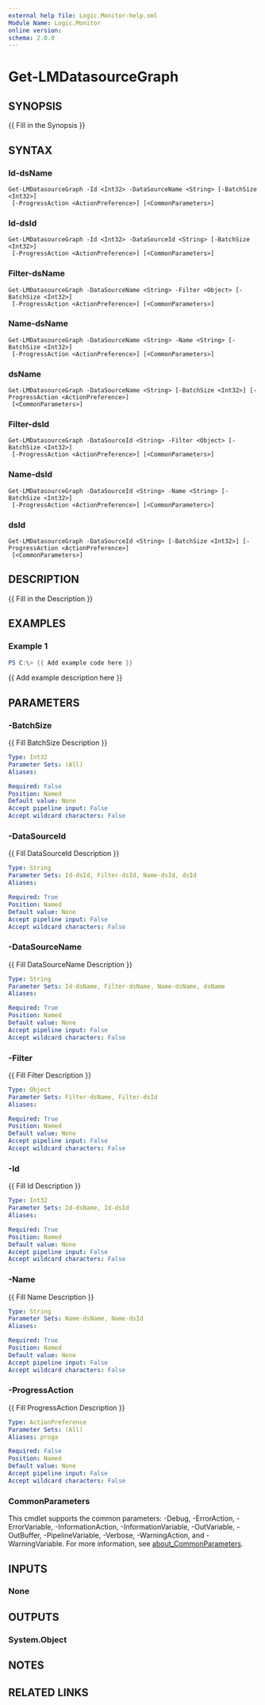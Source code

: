 ```yaml
---
external help file: Logic.Monitor-help.xml
Module Name: Logic.Monitor
online version:
schema: 2.0.0
---
```


# Get-LMDatasourceGraph

## SYNOPSIS
{{ Fill in the Synopsis }}

## SYNTAX

### Id-dsName
```
Get-LMDatasourceGraph -Id <Int32> -DataSourceName <String> [-BatchSize <Int32>]
 [-ProgressAction <ActionPreference>] [<CommonParameters>]
```

### Id-dsId
```
Get-LMDatasourceGraph -Id <Int32> -DataSourceId <String> [-BatchSize <Int32>]
 [-ProgressAction <ActionPreference>] [<CommonParameters>]
```

### Filter-dsName
```
Get-LMDatasourceGraph -DataSourceName <String> -Filter <Object> [-BatchSize <Int32>]
 [-ProgressAction <ActionPreference>] [<CommonParameters>]
```

### Name-dsName
```
Get-LMDatasourceGraph -DataSourceName <String> -Name <String> [-BatchSize <Int32>]
 [-ProgressAction <ActionPreference>] [<CommonParameters>]
```

### dsName
```
Get-LMDatasourceGraph -DataSourceName <String> [-BatchSize <Int32>] [-ProgressAction <ActionPreference>]
 [<CommonParameters>]
```

### Filter-dsId
```
Get-LMDatasourceGraph -DataSourceId <String> -Filter <Object> [-BatchSize <Int32>]
 [-ProgressAction <ActionPreference>] [<CommonParameters>]
```

### Name-dsId
```
Get-LMDatasourceGraph -DataSourceId <String> -Name <String> [-BatchSize <Int32>]
 [-ProgressAction <ActionPreference>] [<CommonParameters>]
```

### dsId
```
Get-LMDatasourceGraph -DataSourceId <String> [-BatchSize <Int32>] [-ProgressAction <ActionPreference>]
 [<CommonParameters>]
```

## DESCRIPTION
{{ Fill in the Description }}

## EXAMPLES

### Example 1
```powershell
PS C:\> {{ Add example code here }}
```

{{ Add example description here }}

## PARAMETERS

### -BatchSize
{{ Fill BatchSize Description }}

```yaml
Type: Int32
Parameter Sets: (All)
Aliases:

Required: False
Position: Named
Default value: None
Accept pipeline input: False
Accept wildcard characters: False
```

### -DataSourceId
{{ Fill DataSourceId Description }}

```yaml
Type: String
Parameter Sets: Id-dsId, Filter-dsId, Name-dsId, dsId
Aliases:

Required: True
Position: Named
Default value: None
Accept pipeline input: False
Accept wildcard characters: False
```

### -DataSourceName
{{ Fill DataSourceName Description }}

```yaml
Type: String
Parameter Sets: Id-dsName, Filter-dsName, Name-dsName, dsName
Aliases:

Required: True
Position: Named
Default value: None
Accept pipeline input: False
Accept wildcard characters: False
```

### -Filter
{{ Fill Filter Description }}

```yaml
Type: Object
Parameter Sets: Filter-dsName, Filter-dsId
Aliases:

Required: True
Position: Named
Default value: None
Accept pipeline input: False
Accept wildcard characters: False
```

### -Id
{{ Fill Id Description }}

```yaml
Type: Int32
Parameter Sets: Id-dsName, Id-dsId
Aliases:

Required: True
Position: Named
Default value: None
Accept pipeline input: False
Accept wildcard characters: False
```

### -Name
{{ Fill Name Description }}

```yaml
Type: String
Parameter Sets: Name-dsName, Name-dsId
Aliases:

Required: True
Position: Named
Default value: None
Accept pipeline input: False
Accept wildcard characters: False
```

### -ProgressAction
{{ Fill ProgressAction Description }}

```yaml
Type: ActionPreference
Parameter Sets: (All)
Aliases: proga

Required: False
Position: Named
Default value: None
Accept pipeline input: False
Accept wildcard characters: False
```

### CommonParameters
This cmdlet supports the common parameters: -Debug, -ErrorAction, -ErrorVariable, -InformationAction, -InformationVariable, -OutVariable, -OutBuffer, -PipelineVariable, -Verbose, -WarningAction, and -WarningVariable. For more information, see [about_CommonParameters](http://go.microsoft.com/fwlink/?LinkID=113216).

## INPUTS

### None
## OUTPUTS

### System.Object
## NOTES

## RELATED LINKS
